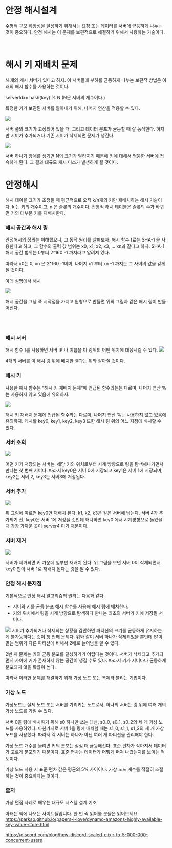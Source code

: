 # 안정 해시설계
수평적 규모 확장성을 달성하기 위해서는 요청 또는 데이터를 서버에 균등하게 나누는 것이 중요하다. 안정 해시는 이 문제를 보편적으로 해결하기 위해서 사용하는 기술이다. 

<br>

# 해시 키 재배치 문제
N 개의 캐시 서버가 있다고 하자. 이 서버들에 부하를 균등하게 나누는 보편적 방법은 아래의 해시 함수를 사용하는 것이다.

serverIdx= hash(key) % N (N은 서버의 개수이다.)

특정한 키가 보관된 서버를 알아내기 위해, 나머지 연산을 적용할 수 있다.

![](https://velog.velcdn.com/images/khjmr98/post/4455ac9d-aef9-4108-a393-ebc1724de4ad/image.png)


서버 풀의 크기가 고정되어 있을 때, 그리고 데이터 분포가 균등할 때 잘 동작한다. 하지만 서버가 추가되거나 기존 서버가 삭제되면 문제가 생긴다. 

![](https://velog.velcdn.com/images/khjmr98/post/0b07580a-b861-4b68-8c84-80d3ab904f63/image.png)

서버 하나가 장애를 생기면 N의 크기가 달라지기 때문에 키에 대해서 엉뚱한 서버에 접속하게 된다. 그 결과 대규모 캐시 미스가 발생하게 될 것이다.

# 안정해시


해시 테이블 크기가 조정될 때 평균적으로 오직 k/n개의 키만 재배치하는 해시 기술이다. k 는 키의 개수이고, n 은 슬롯의 개수이다. 전통적 해시 테이블은 슬롯의 수가 바뀌면 거의 대부분 키를 재배치한다. 

### 해시 공간과 해시 링 
안정해시의 정의는 이해했으니, 그 동작 원리를 살펴보자. 해시 함수 f로는 SHA-1 을 사용한다고 하고, 그 함수의 출력 값 범위는 x0, x1, x2, x3, ... xn과 같다고 하자. SHA-1 해시 공간 범위는 0부터 2^160 -1 까지라고 알려져 있다. 

따라서 x0는 0, xn 은 2^160 -1이며, 나머지 x1 부터 xn -1 까지는 그 사이의 값을 갖게 될 것이다. 

아래 설명에서 해시

![](https://velog.velcdn.com/images/khjmr98/post/b8499ff6-9a72-498c-b37b-da8d97ab9b94/image.png)

해시 공간을 그냥 쭉 시작점을 가지고 원형으로 만들면 위의 그림과 같은 해시 링이 만들어진다.

<br>
<br>

### 해시 서버
해시 함수 f를 사용하면 서버 IP 나 이름을 이 링위의 어떤 위치에 대응시킬 수 있다. 
![](https://velog.velcdn.com/images/khjmr98/post/704cb0b2-2e00-4d77-a997-ee2ea9120b0a/image.png)

4개의 서버를 이 해시 링 위에 배치한 결과는 위와 같아질 것이다.


### 해시 키
사용한 해시 함수는 "해시 키 재배치 문제"에 언급된 함수와는는 다르며, 나머지 연산 %는 사용하지 않고 있음에 유의하자. 

![](https://velog.velcdn.com/images/khjmr98/post/db6c9a16-d6fe-463b-a584-d402df5dd2e2/image.png)


해시 키 재배치 문제에 언급된 함수와는 다르며, 나머지 연산 %는 사용하지 않고 있음에 유의하자. 캐시할 key0, key1, key2, key3 또한 해시 링 위의 어느 지점에 배치할 수 있다.

### 서버 조회
![](https://velog.velcdn.com/images/khjmr98/post/a74178f7-30ed-4548-b8a7-3e180861212b/image.png)

어떤 키가 저장되는 서버는, 해당 키의 위치로부터 시계 방향으로 링을 탐색해나가면서 만나는 첫 번째 서버다. 따라서 key0은 서버 0에 저장되고 key1은 서버 1에 저장되며, key2는 서버 2, key3는 서버3에 저장된다.

### 서버 추가 
![](https://velog.velcdn.com/images/khjmr98/post/72bf4d7f-fb9e-4724-bfa2-940f773ef318/image.png)

위 그림에 따르면 key0만 재배치 된다. k1, k2, k3은 같은 서버에 남는다. 서버 4가 추가되기 전, key0은 서버 1에 저장될 것인데 왜냐하면 key0 에서 시계방향으로 돌았을 때 가장 가까운 곳이 server4 이기 때문이다.


### 서버 제거
![](https://velog.velcdn.com/images/khjmr98/post/a69ad1e2-0fc0-419a-aacc-d3474b3713f1/image.png)

서버가 제거되면 키 가운데 일부만 재배치 된다. 위 그림을 보면 서버 0이 삭제되면서 key0 만이 서버 1로 재배치 된다는 것을 알 수 있다.


### 안정 해시 문제점 

기본적으로 안정 해시 알고리즘의 원리는 다음과 같다. 

- 서버와 키를 균등 분포 해시 함수를 사용해 해시 링에 배치한다.
- 키의 위치에서 링을 시계 방향으로 탐색하다 만나는 최초의 서버가 키에 저장될 서버다.

![](https://velog.velcdn.com/images/khjmr98/post/a69ad1e2-0fc0-419a-aacc-d3474b3713f1/image.png)
서버가 추가되거나 삭제되는 상황을 감안하면 파티션의 크기를 균등하게 유지하는 게 불가능하다는 것이 첫 번째 문제다. 위와 같이 서버 하나가 삭제되었을 뿐인데 S1이 맡는 범위가 다른 파티션에 비해서 2배로 늘어남을 알 수 있다.

2번 째 문제는 키의 균등 분포를 달성하기가 어렵다는 것이다. 서버가 삭제되고 추가되면서 사이에 키가 존재하지 않는 공간이 생길 수도 있다. 따라서 키가 서버마다 균등하게 분포되지 않을 확률이 높다.

따라서 이러한 문제를 해결하기 위해 가상 노드 또는 복제라 불리는 기법이다. 

### 가상 노드 
가상노드는 실제 노드 또는 서버를 가리키는 노드로서, 하나의 서버는 링 위에 여러 개의 가상 노드를 가질 수 있다. 

서버 0을 링에 배치하기 위해 s0 하나만 쓰는 대신, s0_0, s0_1, s0_2의 세 개 가상 노드를 사용하였다. 마찬가지로 서버 1을 링에 배치할 때는 s1_0, s1_1, s1_2의 세 개 가상 노드를 사용했다. 따라서 각 서버는 하나가 아닌 여러 개 파티션을 관리해야 한다. 

가상 노드 개수를 늘리면 키의 분포는 점점 더 균등해진다. 표준 편차가 작아져서 데이터가 고르게 분포되기 때문이다. 표준 편차는 데이터가 어떻게 퍼져 나갔는지를 보이는 척도이다. 

가상 노드 사용 시 표준 편차 값은 평균의 5% 사이이다. 가상 노드 개수를 적절히 조절하는 것이 중요하다는 것이다.



### 출처
가상 면접 사례로 배우는 대규모 시스템 설계 기초

아래는 책에 나오는 사이트들입니다. 한 번 씩 읽어볼 분들은 읽어보세요
https://parksb.github.io/papers-i-love/dynamo-amazons-highly-available-key-value-store.html

https://discord.com/blog/how-discord-scaled-elixir-to-5-000-000-concurrent-users
